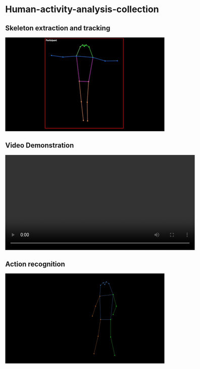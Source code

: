 # Human-activity-analysis-collection

## Skeleton extraction and tracking
![Demo of the feature](https://github.com/Holliemin9090/Human-activity-analysis-collection/blob/main/skeleton_extraction_tracking.gif) 

## Video Demonstration

<video width="600" controls>
  <source src="https://raw.githubusercontent.com/Holliemin9090/Human-activity-analysis-collection/main/skeleton_extraction_tracking.mp4" type="video/mp4">
  Your browser does not support the video tag.
</video>

## Action recognition
![Demo of the feature](https://github.com/Holliemin9090/Human-activity-analysis-collection/blob/main/action_recognition_output.gif) 
